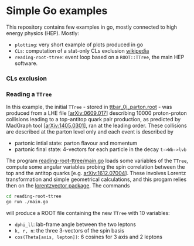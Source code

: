 # Simple Go examples

This repository contains few examples in go, mostly connected to high energy physics (HEP). Mostly:
  + `plotting`: very short example of plots produced in go
  + `CLs`: computation of a stat-only CLs exclusion [wikipedia](https://en.wikipedia.org/wiki/CLs_method_(particle_physics))
  + `reading-root-ttree`: event loop based on a `ROOT::TTree`, the main HEP software.


### CLs exclusion


### Reading a `TTree`

In this example, the initial `TTree` - stored in [ttbar_0j_parton.root](reading-root-ttree/main.go) - was produced from a LHE file [[arXiv:0609.017](https://arxiv.org/abs/hep-ph/0609017)] describing 10000 proton-proton collisions leading to a top-antitop quark pair production, as predicted by MadGraph tool [[arXiv:1405.0301](https://arxiv.org/abs/1405.0301)], ran at the leading order.
These collisions are described at the parton level only and each event is described by
  + partonic intial state: parton flavour and momentum
  + partonic final state: 4-vectors for each particle in the decay `t->Wb->lvb`

The program [reading-root-ttree/main.go](reading-root-ttree/main.go) loads some variables of the `TTree`, compute
some angular variables probing the spin correlation between the top and the antitop quarks [e.g. [arXiv:1612.07004](https://arxiv.org/abs/1612.07004)]. These involves Lorentz transformation and simple geometrical calculations, and this progam relies then on the [lorentzvector package](https://godoc.org/github.com/rmadar/go-lorentz-vector/lv). The commands
```bash
cd reading-root-ttree
go run ./main.go
```
will produce a ROOT file containing the new `TTree` with 10 variables:
  + `dphi_ll`: lab-frame angle between the two leptons
  + `k, r, n`: the three 3-vectors of the spin basis
  + `cos(Theta[axis, lepton])`: 6 cosines for 3 axis and 2 leptons